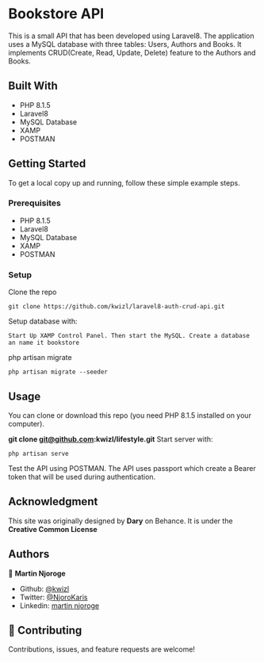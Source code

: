 # Bookstore API

This is a small API that has been developed using Laravel8. The application uses a MySQL database with three tables: Users, Authors and Books. It implements CRUD(Create, Read, Update, Delete) feature to the Authors and Books.

## Built With

- PHP 8.1.5
- Laravel8
- MySQL Database
- XAMP
- POSTMAN

## Getting Started

To get a local copy up and running, follow these simple example steps.

### Prerequisites

- PHP 8.1.5
- Laravel8
- MySQL Database
- XAMP
- POSTMAN

### Setup

Clone the repo

```
git clone https://github.com/kwizl/laravel8-auth-crud-api.git
```

Setup database with:

```
Start Up XAMP Control Panel. Then start the MySQL. Create a database an name it bookstore
```
php artisan migrate

```
php artisan migrate --seeder

```

## Usage

You can clone or download this repo (you need PHP 8.1.5 installed on your computer).

**git clone git@github.com:kwizl/lifestyle.git**
Start server with:

```
php artisan serve

```

Test the API using POSTMAN. The API uses passport which create a Bearer token that will be used during authentication.

## Acknowledgment

This site was originally designed by **Dary** on Behance. It is under the **Creative Common License**

## Authors

👤 **Martin Njoroge**

- Github: [@kwizl](https://github.com/kwizl)
- Twitter: [@NjoroKaris](https://twitter.com/NjoroKaris)
- Linkedin: [martin njoroge](https://www.linkedin.com/in/martin-njoroge-098774110/)

## 🤝 Contributing

Contributions, issues, and feature requests are welcome!
